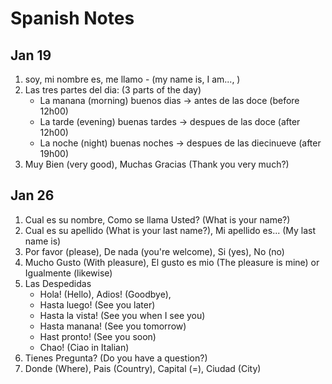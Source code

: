 # Spanish Notes

## Jan 19 
1. soy, mi nombre es, me llamo - (my name is, I am..., )
2. Las tres partes del dia: (3 parts of the day)
    - La manana (morning) buenos dias 
        -> antes de las doce (before 12h00)
    - La tarde (evening) buenas tardes
        -> despues de las doce (after 12h00)
    - La noche (night) buenas noches
        -> despues de las diecinueve (after 19h00)
3. Muy Bien (very good), Muchas Gracias (Thank you very much?)

## Jan 26
1. Cual es su nombre, Como se llama Usted? (What is your name?)
2. Cual es su apellido (What is your last name?), Mi apellido es... (My last name is)
3. Por favor (please), De nada (you're welcome), Si (yes), No (no)
5. Mucho Gusto (With pleasure), El gusto es mio (The pleasure is mine) or Igualmente (likewise)
6. Las Despedidas
    - Hola! (Hello), Adios! (Goodbye),
    - Hasta luego! (See you later)
    - Hasta la vista! (See you when I see you)
    - Hasta manana! (See you tomorrow)
    - Hast pronto! (See you soon)
    - Chao! (Ciao in Italian)
7. Tienes Pregunta? (Do you have a question?)
8. Donde (Where), Pais (Country), Capital (=), Ciudad (City)


